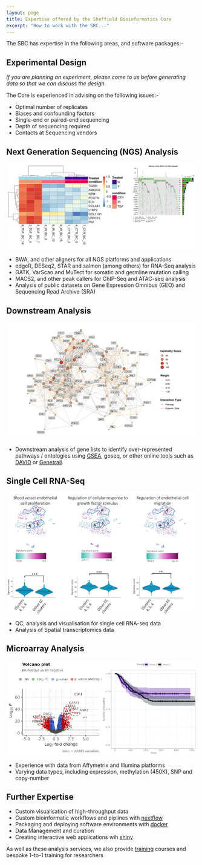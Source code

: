 ```yaml
---
layout: page
title: Expertise offered by the Sheffield Bioinformatics Core
excerpt: "How to work with the SBC..."
---
```



The SBC has expertise in the following areas, and software packages:-

## Experimental Design

*If you are planning an experiment, please come to us before generating data so that we can discuss the design* 

The Core is experienced in advising on the following issues:-

- Optimal number of replicates
- Biases and confounding factors
- Single-end or paired-end sequencing
- Depth of sequencing required
- Contacts at Sequencing vendors

## Next Generation Sequencing (NGS) Analysis

![](../images/example_NGS.PNG)

- BWA, and other aligners for all NGS platforms and applications
- edgeR, DESeq2, STAR and salmon (among others) for RNA-Seq analysis
- GATK, VarScan and MuTect for somatic and germline mutation calling
- MACS2, and other peak callers for ChIP-Seq and ATAC-seq analysis
- Analysis of public datasets on Gene Expression Omnibus (GEO) and Sequencing Read Archive (SRA)

## Downstream Analysis

![](../images/example_network_analysis.png)

- Downstream analysis of gene lists to identify over-represented pathways / ontologies using [GSEA](http://software.broadinstitute.org/gsea/index.jsp), goseq, or other online tools such as [DAVID](https://david.ncifcrf.gov/) or [Genetrail](https://genetrail2.bioinf.uni-sb.de/).

## Single Cell RNA-Seq

![](../images/souilhol_et_al.png)

- QC, analysis and visualisation for single cell RNA-seq data
- Analysis of Spatial transcriptomics data


## Microarray Analysis

![](../images/example_microarray.png)

- Experience with data from Affymetrix and Illumina platforms
- Varying data types, including expression, methylation (450K), SNP and copy-number

## Further Expertise

- Custom visualisation of high-throughput data
- Custom bioinformatic workflows and piplines with [nextflow](https://www.nextflow.io/)
- Packaging and deploying software environments with [docker](https://www.docker.com/)
- Data Management and curation
- Creating interactive web applications wih [shiny](https://shiny.rstudio.com/)

As well as these analysis services, we also provide [training](https://sbc.shef.ac.uk/training) courses and bespoke 1-to-1 training for researchers



